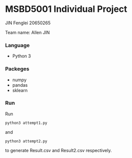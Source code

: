 # MSBD5001 Individual Project

JIN Fenglei 20650265

Team name: Allen JIN

### Language
* Python 3

### Packeges
* numpy
* pandas
* sklearn

### Run
Run
```
python3 attempt1.py
```
and
```
python3 attempt2.py
```
to generate Result.csv and Result2.csv respectively.

